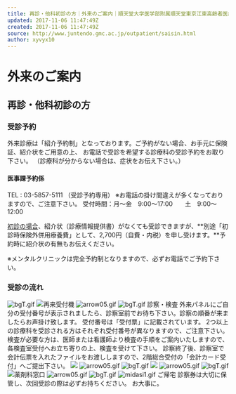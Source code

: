 ```yaml
---
title: 再診・他科初診の方｜外来のご案内｜順天堂大学医学部附属順天堂東京江東高齢者医療センター
updated: 2017-11-06 11:47:49Z
created: 2017-11-06 11:47:49Z
source: http://www.juntendo.gmc.ac.jp/outpatient/saisin.html
author: xyvyx10
---
```


# 外来のご案内

## 再診・他科初診の方

### 受診予約

外来診療は「紹介予約制」となっております。ご予約がない場合、お手元に保険証、紹介状をご用意の上、 お電話で受診を希望する診療科の受診予約をお取り下さい。
（診療科が分からない場合は、症状をお伝え下さい。）

#### 医事課予約係

TEL : 03-5857-5111 （受診予約専用）
※お電話の掛け間違えが多くなっておりますので、ご注意下さい。
受付時間：月～金　9:00～17:00　　土　9:00～12:00

[初診の場合](http://www.juntendo.gmc.ac.jp/outpatient/shoshin.html)、紹介状（診療情報提供書）がなくても受診できますが、**別途「初診時保険外併用療養費」として、2,700円（自費・内税）を申し受けます。**予約時に紹介状の有無もお伝えください。

※メンタルクリニックは完全予約制となりますので、必ずお電話でご予約下さい。

### 受診の流れ

![bgT.gif](../_resources/bgT-1.gif)
![再来受付機](../_resources/16b1e029c7b4204d374c1915899ad4ab.jpg)
![arrow05.gif](../_resources/arrow05.gif)
![bgT.gif](../_resources/bgT-1.gif)
診察・検査
外来パネルにご自分の受付番号が表示されましたら、診察室前でお待ち下さい。診察の順番が来ましたらお声掛け致します。
受付番号は「受付票」に記載されています。
2つ以上の診療科を受診される方はそれぞれ受付番号が異なりますので、ご注意下さい。
検査が必要な方は、医師または看護師より検査の手順をご案内いたしますので、各検査室受付へお立ち寄りの上、検査を受けて下さい。
診察終了後、診察室で会計伝票を入れたファイルをお渡ししますので、2階総合受付の「会計カード受付」へご提出下さい。
![](../_resources/d03c4d2af66d6f8f33603776084b6c64.jpg)
![arrow05.gif](../_resources/arrow05.gif)
![bgT.gif](../_resources/bgT-1.gif)
![](../_resources/2811e848b1224c5d74e24897916fa80d.jpg)
![arrow05.gif](../_resources/arrow05.gif)
![bgT.gif](../_resources/bgT-1.gif)
![薬剤科窓口](../_resources/c8347bc9abb21b3639753218673c0fe4.jpg)
![arrow05.gif](../_resources/arrow05.gif)
![bgT.gif](../_resources/bgT-1.gif)
![midasi1.gif](../_resources/midasi1.gif) ご帰宅
診察券は大切に保管し、次回受診の際は必ずお持ちください。
お大事に。